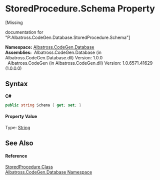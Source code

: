# StoredProcedure.Schema Property 
 

\[Missing <summary> documentation for "P:Albatross.CodeGen.Database.StoredProcedure.Schema"\]

**Namespace:**&nbsp;<a href="N_Albatross_CodeGen_Database.md">Albatross.CodeGen.Database</a><br />**Assemblies:**&nbsp;&nbsp;Albatross.CodeGen.Database (in Albatross.CodeGen.Database.dll) Version: 1.0.0<br />&nbsp;&nbsp;Albatross.CodeGen (in Albatross.CodeGen.dll) Version: 1.0.6571.41629 (1.0.0.0)<br />

## Syntax

**C#**<br />
``` C#
public string Schema { get; set; }
```


#### Property Value
Type: <a href="http://msdn2.microsoft.com/en-us/library/s1wwdcbf" target="_blank">String</a>

## See Also


#### Reference
<a href="T_Albatross_CodeGen_Database_StoredProcedure.md">StoredProcedure Class</a><br /><a href="N_Albatross_CodeGen_Database.md">Albatross.CodeGen.Database Namespace</a><br />
